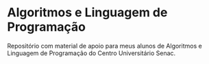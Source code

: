 # Algoritmos e Linguagem de Programação

Repositório com material de apoio para meus alunos de 
Algoritmos e Linguagem de Programação do Centro
Universitário Senac.



